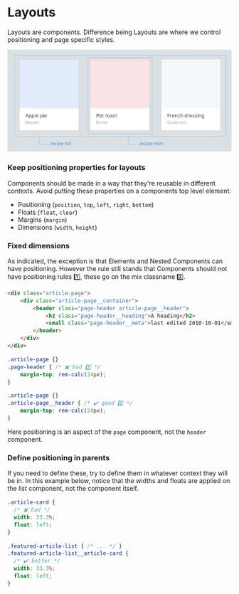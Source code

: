 Layouts
==========

Layouts are components. Difference being Layouts are where we control positioning and page specific styles.

![](../images/layouts.png)


### Keep positioning properties for layouts

Components should be made in a way that they're reusable in different contexts. Avoid putting these properties on a components top level element:

  * Positioning (`position`, `top`, `left`, `right`, `bottom`)
  * Floats (`float`, `clear`)
  * Margins (`margin`)
  * Dimensions (`width`, `height`)

### Fixed dimensions

As indicated, the exception is that Elements and Nested Components can have positioning. However the rule still stands that Components should not have  positioning rules 1️⃣, these go on the mix classname 2️⃣.

```html
<div class="article-page">
    <div class="article-page__container">
        <header class="page-header article-page__header">
            <h2 class="page-header__heading">A heading</h2>
            <small class="page-header__meta">last edited 2010-10-01</small>
        </header>
    </div>
</div>
```


```scss
.article-page {}
.page-header { /* ✖️ bad 1️⃣ */
    margin-top: rem-calc(24px);
}
```

```scss
.article-page {}
.article-page__header { /* ✔️ good 2️⃣ */
    margin-top: rem-calc(24px);
}
```

Here positioning is an aspect of the `page` component, not the `header` component.

### Define positioning in parents

If you need to define these, try to define them in whatever context they will be in. In this example below, notice that the widths and floats are applied on the *list* component, not the component itself.

  ```css
  .article-card {
    /* ✖️ bad */
    width: 33.3%;
    float: left;
  }
  ```


  ```css
  .featured-article-list { /* ... */ }
  .featured-article-list__article-card {
    /* ✔️ better */
    width: 33.3%;
    float: left;
  }
  ```
